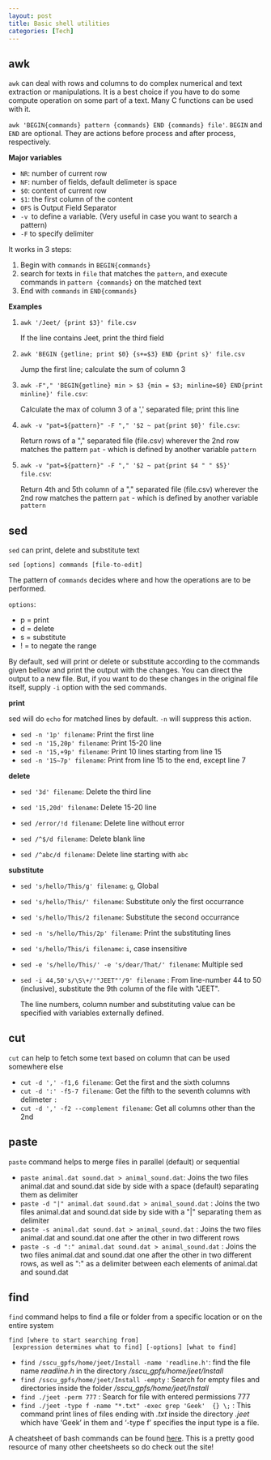 ```yaml
---
layout: post
title: Basic shell utilities
categories: [Tech] 
---
```


## awk

`awk` can deal with rows and columns to do complex numerical and text extraction or manipulations. It is a best choice if you have to do some compute operation on some part of a text. Many C functions can be used with it.

 `awk 'BEGIN{commands} pattern {commands} END {commands} file'`. `BEGIN` and `END` are optional. They are actions before process and after process, respectively.

**Major  variables**

- `NR`: number of current row
- `NF`: number of fields, default delimeter is space 
- `$0`: content of current row
- `$1`: the first column of the content 
- `OFS` is Output Field Separator
- `-v `to define a variable. (Very useful in case you want to search a pattern)
- `-F` to specify delimiter

It works in 3 steps:

1. Begin with `commands` in `BEGIN{commands}`
2. search for texts in `file`  that matches the `pattern`, and execute commands in `pattern {commands}` on the matched text
3. End with `commands` in `END{commands}`

**Examples**

1. `awk '/Jeet/ {print $3}' file.csv`

   If the line contains Jeet, print the third field

2. `awk 'BEGIN {getline; print $0} {s+=$3} END {print s}' file.csv`

   Jump the first line; calculate the sum of column 3

3. `awk -F"," 'BEGIN{getline} min > $3 {min = $3; minline=$0} END{print minline}' file.csv`: 

   Calculate the max of column 3 of a ',' separated file; print this line
   
4. `awk -v "pat=${pattern}" -F "," '$2 ~ pat{print $0}' file.csv`: 

   Return rows of a "," separated file (file.csv)  wherever the 2nd row matches the pattern `pat` - which is defined by another variable `pattern`

5. `awk -v "pat=${pattern}" -F "," '$2 ~ pat{print $4 " " $5}' file.csv`: 

   Return 4th and 5th column of a "," separated file (file.csv)  wherever the 2nd row matches the pattern `pat` - which is defined by another variable `pattern`



## sed

`sed` can print, delete and substitute text

`sed [options] commands [file-to-edit]`

The pattern of `commands` decides where and how the operations are to be performed.

`options`:

- p = print
- d = delete
- s = substitute
- ! = to negate the range

By default, sed will print or delete or substitute according to the commands given bellow and print the output with the changes. You can direct the output to a new file. But, if you want to do these changes in the original file itself, supply `-i` option with the sed commands.

**print**

sed will do `echo` for matched lines by default. `-n` will suppress this action.

- `sed -n '1p' filename`: Print the first line
- `sed -n '15,20p' filename`: Print 15-20 line
- `sed -n '15,+9p' filename`: Print 10 lines starting from line 15
- `sed -n '15~7p' filename`: Print from line 15 to the end, except line 7

**delete**

- `sed '3d' filename`: Delete the third line

- `sed '15,20d' filename`: Delete 15-20 line

- `sed /error/!d filename`: Delete line without error

- `sed /^$/d filename`: Delete blank line
- `sed /^abc/d filename`: Delete line starting with `abc`

**substitute**

- `sed 's/hello/This/g' filename`: `g`, Global

- `sed 's/hello/This/' filename`: Substitute only the first occurrance

- `sed 's/hello/This/2 filename`: Substitute the second occurrance

- `sed -n 's/hello/This/2p' filename`: Print the substituting lines

- `sed 's/hello/This/i filename`: `i`, case insensitive

- `sed -e 's/hello/This/' -e 's/dear/That/' filename`: Multiple sed

- `sed -i 44,50's/\S\+/'"JEET"'/9' filename` : From line-number 44 to 50 (inclusive), substitute the 9th column of the file with "JEET". 

  The line numbers, column number and substituting value can be specified with variables externally defined. 


## cut

`cut` can help to fetch some text based  on column that can be used somewhere else

- `cut -d ',' -f1,6 filename`: Get the first and the sixth columns
- `cut -d ':' -f5-7 filename`: Get the fifth to the seventh columns with delimeter `:`
- `cut -d ',' -f2 --complement filename`: Get all columns other than the 2nd

## paste

`paste` command helps to merge files in parallel (default) or sequential  

- `paste animal.dat sound.dat > animal_sound.dat`: Joins the two files animal.dat and sound.dat side by side with a space  (default) separating them as delimiter
- `paste -d "|" animal.dat sound.dat > animal_sound.dat` : Joins the two files animal.dat and sound.dat side by side with a "\|" separating them as delimiter
- `paste -s animal.dat sound.dat > animal_sound.dat` : Joins the two files animal.dat and sound.dat one after the other in two different rows
- `paste -s -d ":" animal.dat sound.dat > animal_sound.dat` : Joins the two files animal.dat and sound.dat one after the other in two different rows, as well as ":" as a delimiter between each elements of animal.dat and sound.dat

## find

`find` command helps to find a file or folder from a specific location or on the entire system

```
find [where to start searching from]
 [expression determines what to find] [-options] [what to find]
```

- `find /sscu_gpfs/home/jeet/Install -name 'readline.h'`: find the file name *readline.h* in the directory */sscu_gpfs/home/jeet/Install*
- `find /sscu_gpfs/home/jeet/Install -empty` : Search for empty files and directories inside the folder */sscu_gpfs/home/jeet/Install*
- `find ./jeet -perm 777` :  Search for file with entered permissions 777
- `find ./jeet -type f -name "*.txt" -exec grep 'Geek'  {} \;` : This command print lines of files ending with *.txt* inside the directory *.jeet* which have ‘Geek’ in them and ‘-type f’ specifies the input type is a file.



A cheatsheet of bash commands can be found [here](https://devhints.io/bash). This is a pretty good resource of many other cheetsheets so do check out the site!